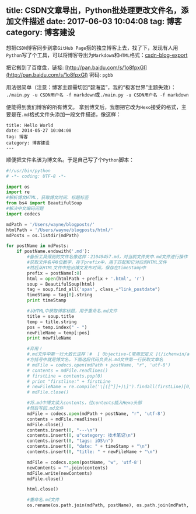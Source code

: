 title: CSDN文章导出，Python批处理更改文件名，添加文件描述
date: 2017-06-03 10:04:08
tag: 博客
category: 博客建设
---

想把`CSDN`博客同步到拿`GitHub Page`搭的独立博客上去，找了下，发现有人用`Python`写了个工具，可以将博客导出为`Markdown`和`HTML`格式：[csdn-blog-export](https://github.com/gaocegege/csdn-blog-export)

把它搬到了百度盘，链接: [http://pan.baidu.com/s/1o8fpxGI](http://pan.baidu.com/s/1o8fpxGI) 密码: `pgbb`

用法很简单（注意：博客主题需切回“碧海蓝”，我的“极客世界”主题失效）：
`./main.py -u CSDN用户名 -f markdown`或`./main.py -u CSDN用户名 -f markdown`

<!--more-->

便能得到我们博客的所有博文。
拿到博文后，我想把它改为`Hexo`接受的格式，主要是在`.md`格式文件头添加一段文件描述，像这样：
```
title: Hello World
date: 2014-05-27 10:04:08
tag: 博客
category: 博客建设
---
```
顺便把文件名该为博文名。于是自己写了个`Python`脚本：
```python
#!/usr/bin/python
# -*- coding: UTF-8 -*-

import os
import re
#解析博文HTML，获取博文时间、标题标签
from bs4 import BeautifulSoup
#解决中文编码问题
import codecs

mdPath = '/Users/wayne/blogposts/'
htmlPath = '/Users/wayne/blogposts/html/'
mdPosts = os.listdir(mdPath)

for postName in mdPosts:
    if postName.endswith('.md'):
        #备份工具得到的文件名像这样：21049457.md，对当前文件夹中.md文件进行操作
        #获取文件名中8位数字，存于prefix中，用于匹配和它对应的HTML文件
        #然后从HTML文件中挖出博文发布时间，保存在timeStamp中
        prefix = postName[:8]
        html = open(htmlPath + prefix + '.html', 'r')
        soup = BeautifulSoup(html)
        tag = soup.find_all('span', class_="link_postdate")
        timeStamp = tag[0].string
        print timeStamp

        #从HTML中获取博客标题，用于重命名.md文件
        title = soup.title
        temp = title.string
        pos = temp.index(" - ")
        newFileName = temp[:pos]
        print newFileName

        #弃用！
        #.md文件中第一行大致长这样：#  [ Objective-C常用宏定义 ](/ichenwin/article/details/52813659)
        #方括号中就是博文名，下面这段代码负责从.md文件第一行获取文章名
        # mdFile = codecs.open(mdPath + postName, "r", 'utf-8')
        # contents = mdFile.readlines()
        # firstLine = contents.pop(0)
        # print "firstline:" + firstLine
        # newFileName = re.compile('\[([^]]+)\]').findall(firstLine)[0]
        # mdFile.close()

        #将.md中博文读入contents，往contents插入Hexo头部
        #然后写回.md文件
        mdFile = codecs.open(mdPath + postName, "r", 'utf-8')
        contents = mdFile.readlines()
        mdFile.close()
        contents.insert(0, "---\n")
        contents.insert(0, u"category: 技术笔记\n")
        contents.insert(0, "tags: iOS\n")
        contents.insert(0, "date: " + timeStamp + "\n")
        contents.insert(0, "title: " + newFileName + "\n")

        mdFile = codecs.open(postName, "w", 'utf-8')
        newContents = "".join(contents)
        mdFile.write(newContents)
        mdFile.close()

        html.close()

        #重命名.md文件
        os.rename(os.path.join(mdPath, postName), os.path.join(mdPath, newFileName + ".md"))
```